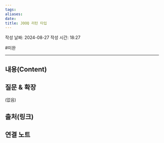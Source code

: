 ```yaml
---
tags: 
aliases: 
date: 
title: JOOQ 리턴 타입
---
```

작성 날짜: 2024-08-27
작성 시간: 18:27

#미완

----
## 내용(Content)


## 질문 & 확장

(없음)

## 출처(링크)


## 연결 노트










